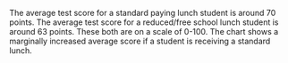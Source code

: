 The average test score for a standard paying lunch student is around 70 points. The average test score for a reduced/free school lunch student is around 63 points. These both are on a scale of 0-100. The chart shows a marginally increased average score if a student is receiving a standard lunch.